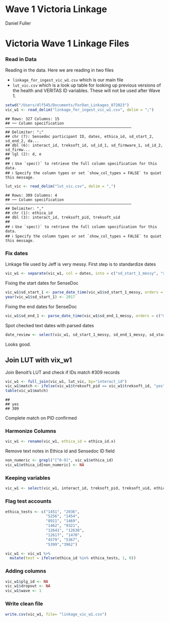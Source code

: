 Wave 1 Victoria Linkage
================
Daniel Fuller

# Victoria Wave 1 Linkage Files

### Read in Data

Reading in the data. Here we are reading in two files

-   `linkage_for_ingest_vic_w1.csv` which is our main file
-   `lut_vic.csv` which is a look up table for looking up previous
    versions of the health and VERITAS ID variables. These will not be
    used after Wave 1.

``` r
setwd("/Users/dlf545/Documents/ForDan_Linkages_072023")
vic_w1 <- read_delim("linkage_for_ingest_vic_w1.csv", delim = ";")
```

    ## Rows: 327 Columns: 15
    ## ── Column specification ────────────────────────────────────────────────────────
    ## Delimiter: ";"
    ## chr (7): Sensedoc participant ID, dates, ethica_id, sd_start_2, sd_end_2, da...
    ## dbl (6): interact_id, treksoft_id, sd_id_1, sd_firmware_1, sd_id_2, sd_firmw...
    ## lgl (2): d, e
    ## 
    ## ℹ Use `spec()` to retrieve the full column specification for this data.
    ## ℹ Specify the column types or set `show_col_types = FALSE` to quiet this message.

``` r
lut_vic <- read_delim("lut_vic.csv", delim = ",")
```

    ## Rows: 309 Columns: 4
    ## ── Column specification ────────────────────────────────────────────────────────
    ## Delimiter: ","
    ## chr (1): ethica_id
    ## dbl (3): interact_id, treksoft_pid, treksoft_uid
    ## 
    ## ℹ Use `spec()` to retrieve the full column specification for this data.
    ## ℹ Specify the column types or set `show_col_types = FALSE` to quiet this message.

### Fix dates

Linkage file used by Jeff is very messy. First step is to standardize
dates

``` r
vic_w1 <- separate(vic_w1, col = dates, into = c("sd_start_1_messy", "sd_end_1_messy"), sep = "-")
```

Fixing the start dates for SenseDoc

``` r
vic_w1$sd_start_1 <- parse_date_time(vic_w1$sd_start_1_messy, orders = c("md", "dm"))
year(vic_w1$sd_start_1) <- 2017
```

Fixing the end dates for SenseDoc

``` r
vic_w1$sd_end_1 <- parse_date_time(vic_w1$sd_end_1_messy, orders = c("mdy", "dmy", "md", "dm"))
```

Spot checked text dates with parsed dates

``` r
date_review <- select(vic_w1, sd_start_1_messy, sd_end_1_messy, sd_start_1, sd_end_1)
```

Looks good.

## Join LUT with vix_w1

Join Benoit’s LUT and check if IDs match \#309 records

``` r
vic_w1 <- full_join(vic_w1, lut_vic, by="interact_id")
vic_w1$match <- ifelse(vic_w1$treksoft_pid == vic_w1$treksoft_id, "yes", "no")
table(vic_w1$match)
```

    ## 
    ## yes 
    ## 309

Complete match on PID confirmed

### Harmonize Columns

``` r
vic_w1 <- rename(vic_w1, ethica_id = ethica_id.x)
```

Remove text notes in Ethica id and Sensedoc ID field

``` r
non_numeric <- grepl("[^0-9]", vic_w1$ethica_id)
vic_w1$ethica_id[non_numeric] <- NA
```

### Keeping variables

``` r
vic_w1 <- select(vic_w1, interact_id, treksoft_pid, treksoft_uid, ethica_id, sd_id_1, sd_firmware_1, sd_start_1, sd_end_1, sd_id_2, sd_firmware_2, sd_start_2, sd_end_2, data_disposition)
```

### Flag test accounts

``` r
ethica_tests <- c("1451", "2036", 
                  "5256", "1454", 
                  "8911", "1469",
                  "1462", "9321", 
                  "12641", "12638", 
                  "12617", "1470",
                  "4579", "5367",
                  "5399","3962")
```

``` r
vic_w1 <- vic_w1 %>%
  mutate(test = ifelse(ethica_id %in% ethica_tests, 1, 0)) 
```

### Adding columns

``` r
vic_w1$plg_id <- NA
vic_w1$dropout <- NA
vic_w1$wave <- 1
```

### Write clean file

``` r
write.csv(vic_w1, file= "linkage_vic_w1.csv")
```

